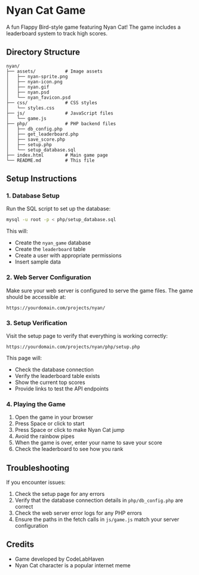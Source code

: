 # Nyan Cat Game

A fun Flappy Bird-style game featuring Nyan Cat! The game includes a leaderboard system to track high scores.

## Directory Structure

```
nyan/
├── assets/           # Image assets
│   ├── nyan-sprite.png
│   ├── nyan-icon.png
│   ├── nyan.gif
│   ├── nyan.psd
│   └── nyan_favicon.psd
├── css/              # CSS styles
│   └── styles.css
├── js/               # JavaScript files
│   └── game.js
├── php/              # PHP backend files
│   ├── db_config.php
│   ├── get_leaderboard.php
│   ├── save_score.php
│   ├── setup.php
│   └── setup_database.sql
├── index.html        # Main game page
└── README.md         # This file
```

## Setup Instructions

### 1. Database Setup

Run the SQL script to set up the database:

```bash
mysql -u root -p < php/setup_database.sql
```

This will:
- Create the `nyan_game` database
- Create the `leaderboard` table
- Create a user with appropriate permissions
- Insert sample data

### 2. Web Server Configuration

Make sure your web server is configured to serve the game files. The game should be accessible at:

```
https://yourdomain.com/projects/nyan/
```

### 3. Setup Verification

Visit the setup page to verify that everything is working correctly:

```
https://yourdomain.com/projects/nyan/php/setup.php
```

This page will:
- Check the database connection
- Verify the leaderboard table exists
- Show the current top scores
- Provide links to test the API endpoints

### 4. Playing the Game

1. Open the game in your browser
2. Press Space or click to start
3. Press Space or click to make Nyan Cat jump
4. Avoid the rainbow pipes
5. When the game is over, enter your name to save your score
6. Check the leaderboard to see how you rank

## Troubleshooting

If you encounter issues:

1. Check the setup page for any errors
2. Verify that the database connection details in `php/db_config.php` are correct
3. Check the web server error logs for any PHP errors
4. Ensure the paths in the fetch calls in `js/game.js` match your server configuration

## Credits

- Game developed by CodeLabHaven
- Nyan Cat character is a popular internet meme 